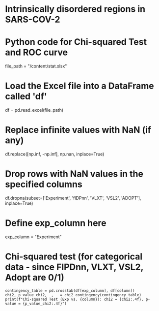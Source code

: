 # Intrinsically disordered regions in SARS-COV-2
# Python code for Chi-squared Test and ROC curve
file_path = "/content/stat.xlsx"
# Load the Excel file into a DataFrame called 'df'
df = pd.read_excel(file_path)
# Replace infinite values with NaN (if any)
df.replace([np.inf, -np.inf], np.nan, inplace=True)
# Drop rows with NaN values in the specified columns
df.dropna(subset=['Experiment', 'flDPnn', 'VLXT', 'VSL2', 'ADOPT'], inplace=True)
# Define exp_column here
exp_column = "Experiment"
# Chi-squared test (for categorical data - since FlPDnn, VLXT, VSL2, Adopt are 0/1)
    contingency_table = pd.crosstab(df[exp_column], df[column])
    chi2, p_value_chi2, _, _ = chi2_contingency(contingency_table)
    print(f"Chi-squared Test (Exp vs. {column}): chi2 = {chi2:.4f}, p-value = {p_value_chi2:.4f}")

